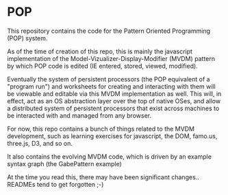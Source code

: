 POP
===

This repository contains the code for the Pattern Oriented Programming (POP)
system.

As of the time of creation of this repo, this is mainly the javascript 
implementation of the Model-Vizualizer-Display-Modifier (MVDM) pattern by
which POP code is edited (IE entered, stored, viewed, modified).

Eventually the system of persistent processors (the POP equivalent of a 
"program run") and worksheets for creating and interacting with them will be 
viewable and editable via this MVDM implementation as well.  This will, in 
effect, act as an OS abstraction layer over the top of native OSes, and allow a 
distributed system of persistent processors that exist across machines to be 
interacted with and managed from any browser.

For now, this repo contains a bunch of things related to the MVDM development,
such as learning exercises for javascript, the DOM, famo.us, three.js, D3, and
so on.

It also contains the evolving MVDM code, which is driven by an example
syntax graph (the GabePattern example)

At the time you read this, there may have been significant changes..  READMEs
tend to get forgotten  ;-)
